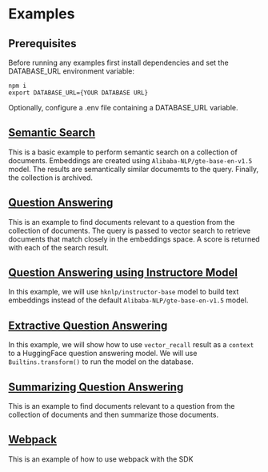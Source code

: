 # Examples

## Prerequisites
Before running any examples first install dependencies and set the DATABASE_URL environment variable:
```
npm i
export DATABASE_URL={YOUR DATABASE URL}
```

Optionally, configure a .env file containing a DATABASE_URL variable.

## [Semantic Search](./semantic_search.js)
This is a basic example to perform semantic search on a collection of documents. Embeddings are created using `Alibaba-NLP/gte-base-en-v1.5` model. The results are semantically similar documemts to the query. Finally, the collection is archived.

## [Question Answering](./question_answering.js)
This is an example to find documents relevant to a question from the collection of documents. The query is passed to vector search to retrieve documents that match closely in the embeddings space. A score is returned with each of the search result.

## [Question Answering using Instructore Model](./question_answering_instructor.js)
In this example, we will use `hknlp/instructor-base` model to build text embeddings instead of the default `Alibaba-NLP/gte-base-en-v1.5` model.

## [Extractive Question Answering](./extractive_question_answering.js)
In this example, we will show how to use `vector_recall` result as a `context` to a HuggingFace question answering model. We will use `Builtins.transform()` to run the model on the database.

## [Summarizing Question Answering](./summarizing_question_answering.js)
This is an example to find documents relevant to a question from the collection of documents and then summarize those documents.

## [Webpack](./webpack)
This is an example of how to use webpack with the SDK
